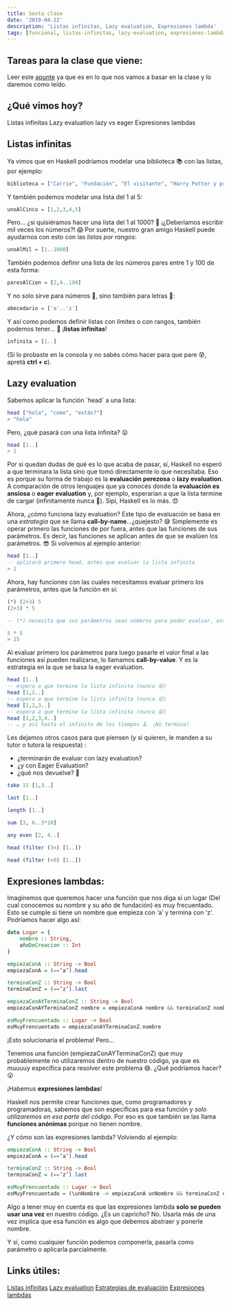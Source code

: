 ```yaml
---
title: Sexta clase
date: '2019-04-22'
description: 'Listas infinitas, Lazy evaluation, Expresiones lambda'
tags: [funcional, listas-infinitas, lazy-evaluation, expresiones-lambda]
---
```


## Tareas para la clase que viene:

Leer este [apunte](https://docs.google.com/document/d/1jSrU7lVMan4nbHBETGqvO5VpqJI0KXVWtH7fqnVASPU/edit) ya que es en lo que nos vamos a basar en la clase y lo daremos como leído.

## ¿Qué vimos hoy?

Listas infinitas
Lazy evaluation lazy vs eager
Expresiones lambdas

## Listas infinitas

Ya vimos que en Haskell podríamos modelar una biblioteca 📚 con las listas, por ejemplo:

```haskell
biblioteca = ["Carrie", "Fundación", "El visitante", "Harry Potter y príncipe mestizo"]
```

Y también podemos modelar una lista del 1 al 5:

```haskell
unoAlCinco = [1,2,3,4,5]
```

Pero… ¿si quisiéramos hacer una lista del 1 al 1000? 💭 ¡¿Deberíamos escribir mil veces los números?! 😱 Por suerte, nuestro gran amigo Haskell puede ayudarnos con esto con las _listas por rangos_:

```haskell
unoAlMil = [1..1000]
```

También podemos definir una lista de los números pares entre 1 y 100 de esta forma:

```haskell
paresAlCien = [2,4..100]
```

Y no solo sirve para números 🔢, sino también para letras 🔡:

```haskell
abecedario = ['a'..'z']
```

Y así como podemos definir listas con límites o con rangos, también podemos tener… 🥁 ¡**listas infinitas**!

```haskell
infinita = [1..]
```

(Si lo probaste en la consola y no sabés cómo hacer para que pare 😰, apretá **ctrl + c**).

## Lazy evaluation

Sabemos aplicar la función ´head´ a una lista:

```haskell
head ["hola", "como", "estás?"]
> "hola"
```

Pero, ¿qué pasará con una lista infinita? 😮

```haskell
head [1..]
> 1
```

Por si quedan dudas de qué es lo que acaba de pasar, sí, Haskell no esperó a que terminara la lista sino que tomó directamente lo que necesitaba. Eso es porque su forma de trabajo es la **evaluación perezosa** o **lazy evaluation**. A comparación de otros lenguajes que ya conocés donde la **evaluación es ansiosa** o **eager evaluation** y, por ejemplo, esperarían a que la lista termine de cargar (infinitamente nunca 😬).
Sipi, Haskell es lo más. 😍

Ahora, ¿cómo funciona lazy evaluation?
Este tipo de evaluación se basa en una _estrategia_ que se llama **call-by-name**...¿quejesto? 😅
Simplemente es operar primero las funciones de por fuera, antes que las funciones de sus parámetros. Es decir, las funciones se aplican antes de que se evalúen los parámetros. 😎
Si volvemos al ejemplo anterior:

```haskell
head [1..]
-- aplicará primero head, antes que evaluar la lista infinita
> 1
```

Ahora, hay funciones con las cuales necesitamos evaluar primero los parámetros, antes que la función en sí:

```haskell
(*) (2+3) 5
(2+3) * 5

-- (*) necesita que sus parámetros sean números para poder evaluar, entonces se evalúa primero (2+3).

5 * 5
> 25
```

Al evaluar primero los parámetros para luego pasarle el valor final a las funciones así pueden realizarse, lo llamamos **call-by-value**. Y es la estrategia en la que se basa la eager evaluation.

```haskell
head [1..]
-- espera a que termine la lista infinita (nunca 😝)
head [1,2..]
-- espera a que termine la lista infinita (nunca 😝)
head [1,2,3..]
-- espera a que termine la lista infinita (nunca 😝)
head [1,2,3,4..]
-- … y así hasta el infinito de los tiempos ⏳. ¡No termina!
```

Les dejamos otros casos para que piensen (y si quieren, le manden a su tutor o tutora la respuesta) :

- ¿terminarán de evaluar con lazy evaluation?
- ¿y con Eager Evaluation?
- ¿qué nos devuelve? 🤔

```haskell
take 15 [1,3..]

last [1..]

length [1..]

sum [3, 6..3*10]

any even [2, 4..]

head (filter (3<) [1..])

head (filter (<0) [1..])
```

## Expresiones lambdas:

Imaginemos que queremos hacer una función que nos diga si un lugar (Del cual conocemos su nombre y su año de fundación) es muy frecuentado. Esto se cumple si tiene un nombre que empieza con ‘a’ y termina con ‘z’.
Podríamos hacer algo así:

```haskell
data Lugar = {
    nombre :: String,
    añoDeCreacion :: Int
}

empiezaConA :: String -> Bool
empiezaConA = (==’a’).head

terminaConZ :: String -> Bool
terminaConZ = (==’z’).last

empiezaConAYTerminaConZ :: String -> Bool
empiezaConAYTerminaConZ nombre = empiezaConA nombre && terminaConZ nombre

esMuyFrencuentado :: Lugar -> Bool
esMuyFrencuentado = empiezaConAYTerminaConZ.nombre
```

¡Esto solucionaría el problema! Pero…

Tenemos una función (empiezaConAYTerminaConZ) que muy probablemente no utilizaremos dentro de nuestro código, ya que es muuuuy específica para resolver este problema 😅. ¿Qué podríamos hacer? 😮

¡Habemus **expresiones lambdas**!

Haskell nos permite crear funciones que, como programadores y programadoras, sabemos que son específicas para esa función y _solo utilizaremos en esa parte del código_. Por eso es que también se las llama **funciones anónimas** porque no tienen nombre.

¿Y cómo son las expresiones lambda?
Volviendo al ejemplo:

```haskell
empiezaConA :: String -> Bool
empiezaConA = (==’a’).head

terminaConZ :: String -> Bool
terminaConZ = (==’z’).last

esMuyFrencuentado :: Lugar -> Bool
esMuyFrencuentado = (\unNombre -> empiezaConA unNombre && terminaConZ unNombre).nombre
```

Algo a tener muy en cuenta es que las expresiones lambda **solo se pueden usar una vez** en nuestro código. ¿Es un capricho? No. Usarla más de una vez implica que esa función es algo que debemos abstraer y ponerle nombre.

Y sí, como cualquier función podemos componerla, pasarla como parámetro o aplicarla parcialmente.

## Links útiles:

[Listas infinitas](http://wiki.uqbar.org/wiki/articles/estrategias-de-evaluacion.html#tocAnchor-1-7-4)
[Lazy evaluation](http://wiki.uqbar.org/wiki/articles/estrategias-de-evaluacion.html#tocAnchor-1-7)
[Estrategias de evaluación](http://wiki.uqbar.org/wiki/articles/estrategias-de-evaluacion.html)
[Expresiones lambdas](http://wiki.uqbar.org/wiki/articles/expresiones-lambda.html)
